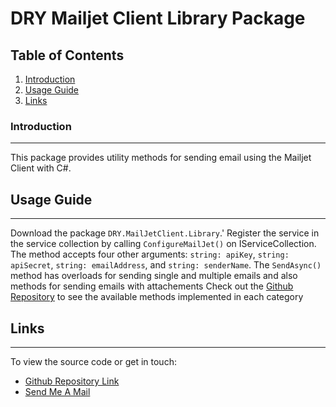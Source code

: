 # DRY Mailjet Client Library Package

## Table of Contents
1. [Introduction](#introduction)
2. [Usage Guide](#usage-guide)
3. [Links](#links)

### Introduction
***
This package provides utility methods for sending email using the Mailjet Client with C#.

## Usage Guide
***
Download the package ```DRY.MailJetClient.Library```.'
Register the service in the service collection by calling ```ConfigureMailJet()``` on IServiceCollection.
The method accepts four other arguments: ```string: apiKey```, ```string: apiSecret```, ```string: emailAddress```, and ```string: senderName```.
The ```SendAsync()``` method has overloads for sending single and multiple emails and also methods for sending emails with attachements
Check out the [Github Repository](https://github.com/ojotobar/DRYMailjetClientLibrary) to see the available methods implemented in each category

## Links
***
To view the source code or get in touch:
* [Github Repository Link](https://github.com/ojotobar/DRYMailjetClientLibrary)
* [Send Me A Mail](mailto:ojotobar@gmail.com)
